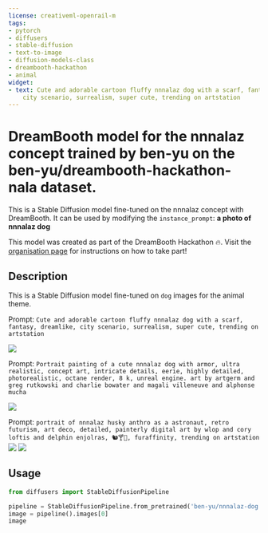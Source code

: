 ```yaml
---
license: creativeml-openrail-m
tags:
- pytorch
- diffusers
- stable-diffusion
- text-to-image
- diffusion-models-class
- dreambooth-hackathon
- animal
widget:
- text: Cute and adorable cartoon fluffy nnnalaz dog with a scarf, fantasy, dreamlike,
    city scenario, surrealism, super cute, trending on artstation
---
```


# DreamBooth model for the nnnalaz concept trained by ben-yu on the ben-yu/dreambooth-hackathon-nala dataset.

This is a Stable Diffusion model fine-tuned on the nnnalaz concept with DreamBooth. It can be used by modifying the `instance_prompt`: **a photo of nnnalaz dog**

This model was created as part of the DreamBooth Hackathon 🔥. Visit the [organisation page](https://huggingface.co/dreambooth-hackathon) for instructions on how to take part!

## Description


This is a Stable Diffusion model fine-tuned on `dog` images for the animal theme.

Prompt: `Cute and adorable cartoon fluffy nnnalaz dog with a scarf, fantasy, dreamlike, city scenario, surrealism, super cute, trending on artstation`

![](cute.png)

Prompt: `Portrait painting of a cute nnnalaz dog with armor, ultra realistic, concept art, intricate details, eerie, highly detailed, photorealistic, octane render, 8 k, unreal engine. art by artgerm and greg rutkowski and charlie bowater and magali villeneuve and alphonse mucha`

![](armour.png)

Prompt: `portrait of nnnalaz husky anthro as a astronaut, retro futurism, art deco, detailed, painterly digital art by wlop and cory loftis and delphin enjolras, 🐿🍸🍋, furaffinity, trending on artstation`
![](astro_2.png)
![](astro.png)



## Usage

```python
from diffusers import StableDiffusionPipeline

pipeline = StableDiffusionPipeline.from_pretrained('ben-yu/nnnalaz-dog')
image = pipeline().images[0]
image
```
